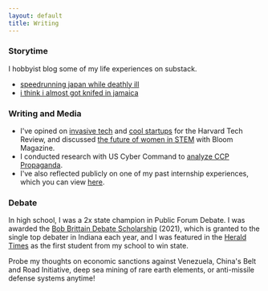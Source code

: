 ```yaml
---
layout: default
title: Writing
---
```


### Storytime
I hobbyist blog some of my life experiences on substack.
* [speedrunning japan while deathly ill](https://substack.com/home/post/p-177126064)
* [i think i almost got knifed in jamaica](https://open.substack.com/pub/katrinarbrown/p/storytime-nearly-knifed-in-jamaica?r=5l6hl1&utm_campaign=post&utm_medium=web&showWelcomeOnShare=true)

### Writing and Media
* I've opined on [invasive tech](https://harvardtechnologyreview.com/2024/11/01/ai-glasses-unveil-privacy-risks-an-interview-with-the-creators-of-i-xray/) and [cool startups](https://harvardtechnologyreview.com/2024/12/17/from-dorm-room-to-boardroom-how-ron-nachum-and-sapien-are-redefining-ai-in-corporate-finance/) for the Harvard Tech Review, and discussed [the future of women in STEM](https://www.magbloom.com/2020/04/for-the-love-of-stem-a-conversation-about-the-future-of-women-in-technology/) with Bloom Magazine. 
* I conducted research with US Cyber Command to [analyze CCP Propaganda](https://drive.google.com/file/d/12VHdBQsu-iHl5Fe853OpN78hiKPkt_NG/view?usp=sharing). 
* I've also reflected publicly on one of my past internship experiences, which you can view [here](https://www.youtube.com/watch?v=feeIwfM_vVs). 

### Debate
In high school, I was a 2x state champion in Public Forum Debate. I was awarded the [Bob Brittain Debate Scholarship](https://www.inspeechanddebate.org/recognition/scholarships) (2021), which is granted to the single top debater in Indiana each year, and I was featured in the [Herald Times](https://drive.google.com/file/d/14VMl5QaqvOlLlHkxkB4a2Fn4Xy9jzzQy/view) as the first student from my school to win state. 

Probe my thoughts on economic sanctions against Venezuela, China's Belt and Road Initiative, deep sea mining of rare earth elements, or anti-missile defense systems anytime! 